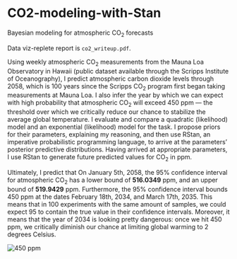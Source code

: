 # CO2-modeling-with-Stan
Bayesian modeling for atmospheric CO<sub>2</sub> forecasts

Data viz-replete report is `co2_writeup.pdf`. 

Using weekly atmospheric CO<sub>2</sub> measurements from the Mauna Loa Observatory in Hawaii 
(public dataset available through the Scripps Institute of Oceanography), I predict 
atmospheric carbon dioxide levels through 2058, which is 100 years since the Scripps
CO<sub>2</sub> program first began taking measurements at Mauna Loa. I also infer the year by 
which we can expect with high probability that atmospheric CO<sub>2</sub> will exceed 450 ppm — 
the threshold over which we critically reduce our chance to stabilize the average 
global temperature. I evaluate and compare a quadratic (likelihood) model and an 
exponential (likelihood) model for the task. I propose priors for their parameters, 
explaining my reasoning, and then use RStan, an imperative probabilistic programming 
language, to arrive at the parameters’ posterior predictive distributions. Having 
arrived at appropriate parameters, I use RStan to generate future predicted values for 
CO<sub>2</sub> in ppm. 

Ultimately, I predict that On January 5th, 2058, the 95% confidence interval for atmospheric 
CO<sub>2</sub> has a lower bound of **516.0349** ppm, and an upper bound of **519.9429** ppm. 
Furthermore, the 95% confidence interval bounds 450 ppm at the dates February 18th, 2034, 
and March 17th, 2035. This means that in 100 experiments with the same amount of 
samples, we could expect 95 to contain the true value in their confidence intervals. 
Moreover, it means that the year of 2034 is looking pretty dangerous: once we hit 
450 ppm, we critically diminish our chance at limiting global warming to 2 degrees Celsius. 

![450 ppm](/mauna_loa/zoom-in.png)
